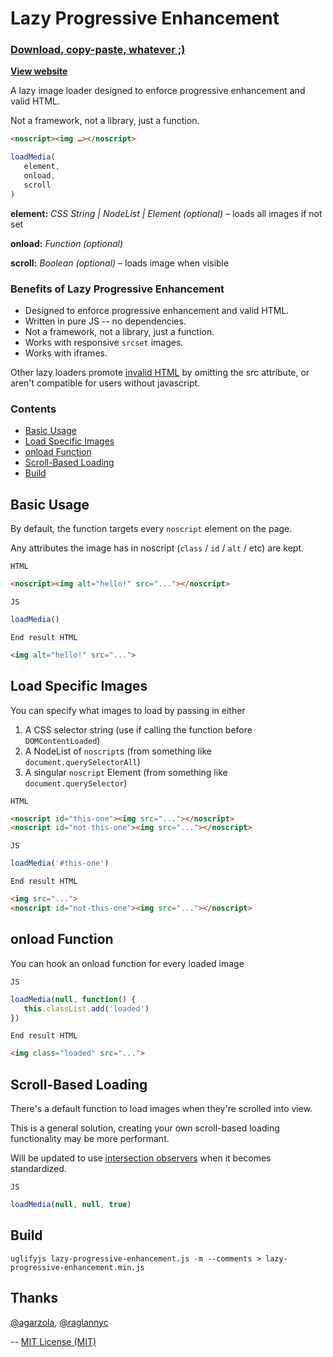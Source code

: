 # Lazy Progressive Enhancement

### [Download, copy-paste, whatever ;)](lazy-progressive-enhancement.min.js)

**[View website](http://tylerdeitz.co/lazy-progressive-enhancement/)**

A lazy image loader designed to enforce progressive enhancement and valid HTML.

Not a framework, not a library, just a function.

``` html
<noscript><img …></noscript>
```

``` js
loadMedia(
   element,
   onload,
   scroll
)
```
**element:** *CSS String | NodeList | Element (optional)* – loads all images if not set

**onload:** *Function (optional)*

**scroll:** *Boolean (optional)* – loads image when visible

### Benefits of Lazy Progressive Enhancement
 - Designed to enforce progressive enhancement and valid HTML.
 - Written in pure JS -- no dependencies.
 - Not a framework, not a library, just a function.
 - Works with responsive `srcset` images.
 - Works with iframes.

Other lazy loaders promote [invalid HTML](https://www.w3.org/TR/html5/embedded-content-0.html#attr-img-src) by omitting the src attribute, or aren't compatible for users without javascript.

### Contents
 - [Basic Usage](#basic-usage)
 - [Load Specific Images](#load-specific-images)
 - [onload Function](#onload-function)
 - [Scroll-Based Loading](#scroll-based-loading)
 - [Build](#build)

## Basic Usage

By default, the function targets every `noscript` element on the page.

Any attributes the image has in noscript (`class` / `id` / `alt` / etc) are kept.

`HTML`
```html
<noscript><img alt="hello!" src="..."></noscript>
```

`JS`
```js
loadMedia()
```

`End result HTML`
```html
<img alt="hello!" src="...">
```

## Load Specific Images

You can specify what images to load by passing in either
 1. A CSS selector string (use if calling the function before `DOMContentLoaded`)
 2. A NodeList of `noscript`s (from something like `document.querySelectorAll`)
 3. A singular `noscript` Element (from something like `document.querySelector`)

`HTML`
```html
<noscript id="this-one"><img src="..."></noscript>
<noscript id="not-this-one"><img src="..."></noscript>
```

`JS`
```js
loadMedia('#this-one')
```

`End result HTML`
```html
<img src="...">
<noscript id="not-this-one"><img src="..."></noscript>
```

## onload Function

You can hook an onload function for every loaded image

`JS`
```js
loadMedia(null, function() {
   this.classList.add('loaded')
})
```

`End result HTML`
```html
<img class="loaded" src="...">
```

## Scroll-Based Loading

There's a default function to load images when they're scrolled into view.

This is a general solution, creating your own scroll-based loading functionality may be more performant.

Will be updated to use [intersection observers](https://github.com/WICG/IntersectionObserver) when it becomes standardized.

`JS`
``` js
loadMedia(null, null, true)
```

## Build
`uglifyjs lazy-progressive-enhancement.js -m --comments > lazy-progressive-enhancement.min.js`

## Thanks
[@agarzola](https://github.com/agarzola), [@raglannyc](https://github.com/raglannyc)

--
[MIT License (MIT)](LICENSE)
